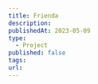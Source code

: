 ```yaml
---
title: Frienda
description: 
publishedAt: 2023-05-09
type:
  - Project
published: false
tags: 
url:
---
```

